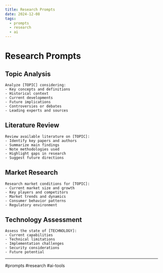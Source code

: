 ```yaml
---
title: Research Prompts
date: 2024-12-08
tags:
  - prompts
  - research
  - ai
---
```


# Research Prompts

## Topic Analysis

```prompt
Analyze [TOPIC] considering:
- Key concepts and definitions
- Historical context
- Current developments
- Future implications
- Controversies or debates
- Leading experts and sources
```

## Literature Review

```prompt
Review available literature on [TOPIC]:
- Identify key papers and authors
- Summarize main findings
- Note methodologies used
- Highlight gaps in research
- Suggest future directions
```

## Market Research

```prompt
Research market conditions for [TOPIC]:
- Current market size and growth
- Key players and competitors
- Market trends and dynamics
- Consumer behavior patterns
- Regulatory environment
```

## Technology Assessment

```prompt
Assess the state of [TECHNOLOGY]:
- Current capabilities
- Technical limitations
- Implementation challenges
- Security considerations
- Future potential
```

---

#prompts #research #ai-tools